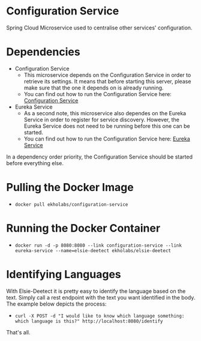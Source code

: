 # Configuration Service

Spring Cloud Microservice used to centralise other services' configuration.

# Dependencies

* Configuration Service
  * This microservice depends on the Configuration Service in order to retrieve its settings. It means that before starting this server,
    please make sure that the one it depends on is already running.
  * You can find out how to run the Configuration Service here: [Configuration Service](https://github.com/ekholabs/configuration-service)
* Eureka Service
  * As a second note, this microservice also dependes on the Eureka Service in order to register for service discovery. However,
    the Eureka Service does not need to be running before this one can be started.
  * You can find out how to run the Configuration Service here: [Eureka Service](https://github.com/ekholabs/eureka-service)

In a dependency order priority, the Configuration Service should be started before everything else.

# Pulling the Docker Image

* ```docker pull ekholabs/configuration-service```

# Running the Docker Container

* ```docker run -d -p 8080:8080 --link configuration-service --link eureka-service --name=elsie-deetect ekholabs/elsie-deetect```

# Identifying Languages

With Elsie-Deetect it is pretty easy to identify the language based on the text. Simply call a rest endpoint with the text you want
identified in the body. The example below depicts the process:

* ```curl -X POST -d "I would like to know which language something: which language is this?" http://localhost:8080/identify```

That's all.